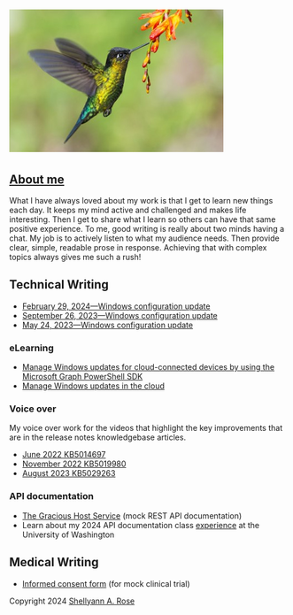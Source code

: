 # ![Humming bird](HummingBird.jpg)

## [About me](https://www.linkedin.com/in/shellyann-rose-235624/)

What I have always loved about my work is that I get to learn new things each day. It keeps my mind active and challenged and makes life interesting. Then I get to share what I learn so others can have that same positive experience. To me, good writing is really about two minds having a chat. My job is to actively listen to what my audience needs. Then provide clear, simple, readable prose in response. Achieving that with complex topics always gives me such a rush!

## Technical Writing

* [February 29, 2024—Windows configuration update](https://support.microsoft.com/en-us/topic/february-29-2024-windows-configuration-update-aa44c0db-02a3-4161-bf06-e3c03a5f162e)
* [September 26, 2023—Windows configuration update](https://support.microsoft.com/en-us/topic/september-26-2023-windows-configuration-update-542780c2-594c-46cb-979d-11116fe164ba)
* [May 24, 2023—Windows configuration update](https://support.microsoft.com/en-us/topic/may-24-2023-windows-configuration-update-cae8524a-4b62-4d38-bb67-f070bd282fff)

### eLearning

* [Manage Windows updates for cloud-connected devices by using the Microsoft Graph PowerShell SDK](https://learn.microsoft.com/training/modules/manage-windows-updates-cloud-devices/)
* [Manage Windows updates in the cloud](https://learn.microsoft.com/training/modules/m365-windows-manage-cloud-device-updates/)

### Voice over

My voice over work for the videos that highlight the key improvements that are in the release notes knowledgebase articles.
* [June 2022 KB5014697](https://support.microsoft.com/en-us/topic/june-14-2022-kb5014697-os-build-22000-739-cd3aaa0b-a8da-44a0-a778-dfb6f1d9ea11)
* [November 2022 KB5019980](https://youtu.be/srJjdxw6Gi0?si=sNkWjCuW8eck7JED)
* [August 2023 KB5029263](https://youtu.be/GJ6PhQzqNjM?si=7WDQb2LWk2JX833s)

### API documentation

* [The Gracious Host Service](https://shellyannrose.github.io/warm-welcome-home-swap-hosting/) (mock REST API documentation)
* Learn about my 2024 API documentation class [experience](UWAPIjourney.md) at the University of Washington

## Medical Writing

* [Informed consent form](SRoseInformedConsentMedWritingSample.pdf) (for mock clinical trial)

Copyright 2024 [Shellyann A. Rose](https://www.linkedin.com/in/shellyann-rose-235624/)
